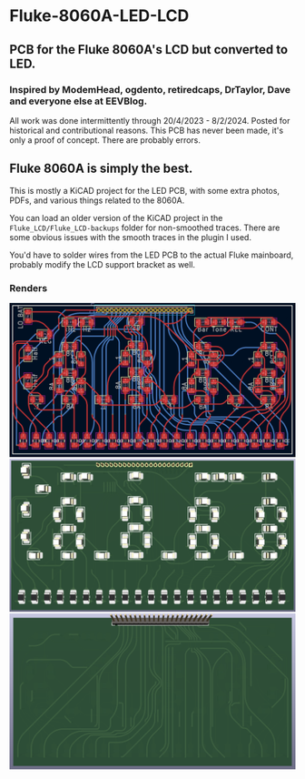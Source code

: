 # Fluke-8060A-LED-LCD
## PCB for the Fluke 8060A's LCD but converted to LED.
### Inspired by ModemHead, ogdento, retiredcaps, DrTaylor, Dave and everyone else at EEVBlog.
All work was done intermittently through 20/4/2023 - 8/2/2024. Posted for historical and contributional reasons. This PCB has never been made, it's only a proof of concept. There are probably errors.

## Fluke 8060A is simply the best.
This is mostly a KiCAD project for the LED PCB, with some extra photos, PDFs, and various things related to the 8060A.

You can load an older version of the KiCAD project in the `Fluke_LCD/Fluke_LCD-backups` folder for non-smoothed traces. There are some obvious issues with the smooth traces in the plugin I used.

You'd have to solder wires from the LED PCB to the actual Fluke mainboard, probably modify the LCD support bracket as well. 

### Renders
![alt text](/Renders/Trace_Render.png)
![alt text](/Renders/Top_Render.png)
![alt text](/Renders/Bottom_Render.png)
